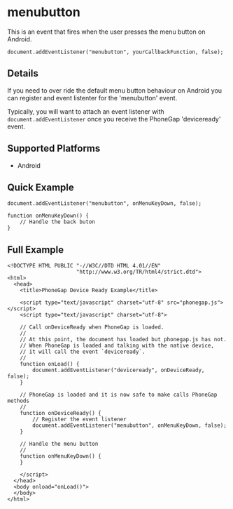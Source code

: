 menubutton
===========

This is an event that fires when the user presses the menu button on Android.

    document.addEventListener("menubutton", yourCallbackFunction, false);

Details
-------

If you need to over ride the default menu button behaviour on Android you can register and event listenter for the 'menubutton' event.

Typically, you will want to attach an event listener with `document.addEventListener` once you receive the PhoneGap 'deviceready' event.

Supported Platforms
-------------------

- Android

Quick Example
-------------

    document.addEventListener("menubutton", onMenuKeyDown, false);

    function onMenuKeyDown() {
        // Handle the back buton
    }

Full Example
------------

    <!DOCTYPE HTML PUBLIC "-//W3C//DTD HTML 4.01//EN"
                          "http://www.w3.org/TR/html4/strict.dtd">
    <html>
      <head>
        <title>PhoneGap Device Ready Example</title>

        <script type="text/javascript" charset="utf-8" src="phonegap.js"></script>
        <script type="text/javascript" charset="utf-8">

        // Call onDeviceReady when PhoneGap is loaded.
        //
        // At this point, the document has loaded but phonegap.js has not.
        // When PhoneGap is loaded and talking with the native device,
        // it will call the event `deviceready`.
        // 
        function onLoad() {
            document.addEventListener("deviceready", onDeviceReady, false);
        }

        // PhoneGap is loaded and it is now safe to make calls PhoneGap methods
        //
        function onDeviceReady() {
            // Register the event listener
            document.addEventListener("menubutton", onMenuKeyDown, false);
        }
        
        // Handle the menu button
        //
        function onMenuKeyDown() {
        }

        </script>
      </head>
      <body onload="onLoad()">
      </body>
    </html>
